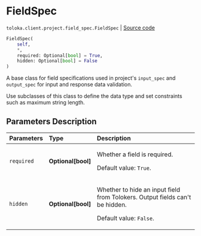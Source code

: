 # FieldSpec
`toloka.client.project.field_spec.FieldSpec` | [Source code](https://github.com/Toloka/toloka-kit/blob/v1.2.2/src/client/project/field_spec.py#L48)

```python
FieldSpec(
    self,
    *,
    required: Optional[bool] = True,
    hidden: Optional[bool] = False
)
```

A base class for field specifications used in project's `input_spec` and `output_spec` for input and response data validation.


Use subclasses of this class to define the data type and set constraints such as maximum string length.

## Parameters Description

| Parameters | Type | Description |
| :----------| :----| :-----------|
`required`|**Optional\[bool\]**|<p>Whether a field is required. </p><p>Default value: `True`.</p>
`hidden`|**Optional\[bool\]**|<p>Whether to hide an input field from Tolokers. Output fields can&#x27;t be hidden. </p><p>Default value: `False`.</p>
